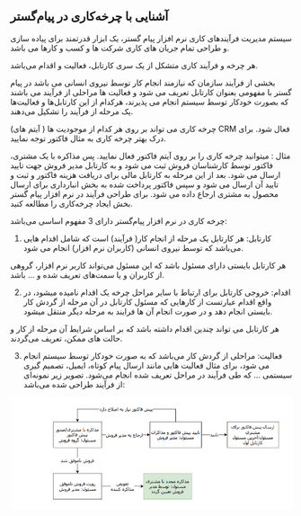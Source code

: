 ﻿## آشنایی با چرخه‌کاری در پیام‌گستر


سیستم مدیریت فرآیندهای کاری نرم افزار پیام گستر، یک ابزار  قدرتمند برای پیاده سازی و طراحی تمام جریان های کاری شرکت ها و کسب و کارها می باشد. 

 هر چرخه و فرآیند کاری متشکل از یک سری کارتابل، فعالیت و اقدام می‌باشد. 
 
بخشی از فرآیند سازمان که نیازمند انجام کار توسط نیروی انسانی می باشد در پیام گستر با مفهومی بعنوان کارتابل تعریف می شود و فعالیت ها مراحلی از فرآیند می باشند که  بصورت خودکار توسط سیستم انجام می پذیرند، هرکدام از این کارتابل‌ها و فعالیت‌ها یک مرحله از فرآیند را تشکیل می‌دهند.

چرخه کاری می تواند بر روی هر کدام از موجودیت ها ( آیتم های) CRM فعال شود. برای درک بهتر چرخه کاری به مثال فاکتور توجه نمایید.

مثال : میتوانید چرخه کاری را بر روی آیتم فاکتور فعال نمایید. پس مذاکره با یک مشتری، فاکتور توسط کارشناسان فروش ثبت می شود و به کارتابل مدیر فروش جهت تایید ارسال می شود. بعد از این مرحله به کارتابل مالی برای دریافت هزینه فاکتور و ثبت و تایید آن ارسال می شود و سپس فاکتور  پرداخت شده به بخش انبارداری برای ارسال محصول به مشتری ارجاع داده می شود. برای طراحی  فرآیند در نرم افزار پیام گستر بخش ایجاد چرخه‌کاری را مطالعه کنید. 

چرخه کاری در نرم افزار پیام‌گستر دارای 3 مفهوم اساسی می‌باشد:

1)	کارتابل: هر کارتابل یک مرحله از انجام کار( فرآیند) است که شامل اقدام هایی می‌باشد که توسط نیروی انسانی (کاربران نرم افزار) انجام می شود.

هر کارتابل بایستی دارای مسئول باشد که این مسئول می‌تواند کاربر نرم افزار، گروهی از کاربران و یا سمت‌های تعریف شده و ... باشد.

2)	اقدام: خروجی کارتابل برای ارتباط با سایر مراحل چرخه یک اقدام نامیده میشود، در واقع اقدام عبارتست از کارهایی که مسئول کارتابل در آن مرحله از گردش کار بایستی انجام دهد و در صورت انجام آن ها فرایند به مرحله دیگر منتقل می‍شود.

 هر کارتابل می تواند چندین اقدام داشته باشد که بر اساس شرایط آن مرحله از کار و حالت های ممکن، تعریف می‌گردند.
 
3)	فعالیت: مراحلی از گردش کار می‌باشد که به صورت خودکار توسط سیستم انجام می شود، برای مثال فعالیت هایی مانند ارسال پیام کوتاه، ایمیل، تصمیم گیری سیستمی ... که طی فرآیند در مراحل تعریف شده انجام می‌شود.
تصویر زیر نمونه‌ای از فرآیند طراحی شده می‌باشد:

![](Process1.png)



